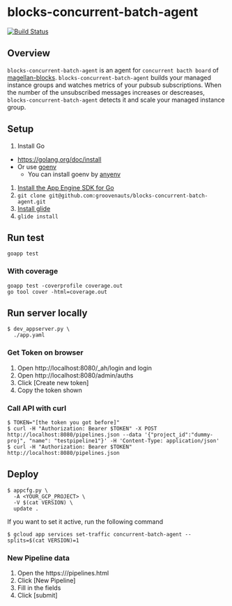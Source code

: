 # blocks-concurrent-batch-agent

[![Build Status](https://secure.travis-ci.org/groovenauts/blocks-concurrent-batch-agent.png)](https://travis-ci.org/groovenauts/blocks-concurrent-batch-agent/)

## Overview

`blocks-concurrent-batch-agent` is an agent for `concurrent bacth board` of [magellan-blocks](https://www.magellanic-clouds.com/blocks/).
`blocks-concurrent-batch-agent` builds your managed instance groups and
watches metrics of your pubsub subscriptions. When the number of the unsubscribed messages
increases or descreases, `blocks-concurrent-batch-agent` detects it and scale your managed instance group.

## Setup

1. Install Go
  - https://golang.org/doc/install
  - Or use [goenv](https://github.com/kaneshin/goenv)
    - You can install goenv by [anyenv](https://github.com/riywo/anyenv)
1. [Install the App Engine SDK for Go](https://cloud.google.com/appengine/docs/go/download?hl=ja)
1. `git clone git@github.com:groovenauts/blocks-concurrent-batch-agent.git`
1. [Install glide](https://github.com/Masterminds/glide#install)
1. `glide install`

## Run test

```
goapp test
```

### With coverage

```
goapp test -coverprofile coverage.out
go tool cover -html=coverage.out
```

## Run server locally

```
$ dev_appserver.py \
  ./app.yaml
```

### Get Token on browser

1. Open http://localhost:8080/_ah/login and login
2. Open http://localhost:8080/admin/auths
3. Click [Create new token]
4. Copy the token shown

### Call API with curl

```
$ TOKEN="[the token you got before]"
$ curl -H "Authorization: Bearer $TOKEN" -X POST http://localhost:8080/pipelines.json --data '{"project_id":"dummy-proj", "name": "testpipeline1"}' -H 'Content-Type: application/json'
$ curl -H "Authorization: Bearer $TOKEN" http://localhost:8080/pipelines.json
```

## Deploy

```
$ appcfg.py \
  -A <YOUR_GCP_PROJECT> \
  -V $(cat VERSION) \
  update .
```

If you want to set it active, run the following command

```
$ gcloud app services set-traffic concurrent-batch-agent --splits=$(cat VERSION)=1
```

### New Pipeline data

1. Open the https://<hostname>/pipelines.html
2. Click [New Pipeline]
3. Fill in the fields
4. Click [submit]
